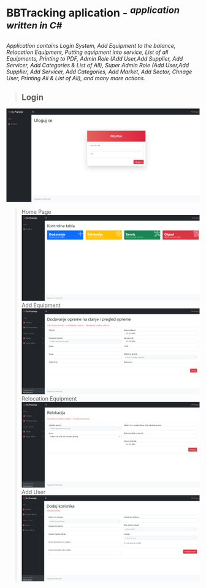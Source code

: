 # BBTracking aplication - _<sup style="color:##f03c15;">application written in C#</sup>_
_Application contains Login System, Add Equipment to the balance, Relocation Equipment, Putting equipment into service, List of all Equipments, Printing to PDF, Admin Role (Add User,Add Supplier, Add Servicer, Add Categories & List of All), Super Admin Role (Add User,Add Supplier, Add Servicer, Add Categories, Add Market, Add Sector, Chnage User, Printing All & List of All), and many more actions._
> ## Login
![](ScreenShoot/login.png)
> Home Page
![](ScreenShoot/home.png)
> Add Equipment
![](ScreenShoot/addequipment.png)
> Relocation Equipment
![](ScreenShoot/relocation.png)
> Add User
![](ScreenShoot/adduser.png)
